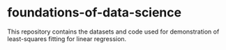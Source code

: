 # foundations-of-data-science
This repository contains the datasets and code used for demonstration of least-squares fitting for linear regression.
